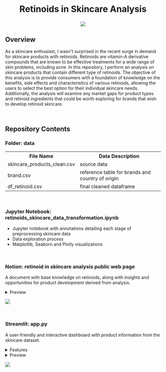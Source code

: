 <h1 align="center">
	Retinoids in Skincare Analysis
</h1>

<h3 align="center">
	<img src="https://github.com/DOCUVESTA/template/blob/ec81f8266cc4627918e5e45cb60aae2f88d705d0/assets/Screenshot%202024-05-21%20at%208.45.47%20PM.png"/>
</h3>


## Overview
As a skincare enthusiast, I wasn't surprised in the recent surge in demand for skincare products with retinoids. Retinoids are vitamin-A derivative compounds that are known to be effective treatments for a wide range of skin problems, including acne. In this repository, I perform an analysis on skincare products that contain different type of retinoids. The objective of this analysis is to provide consumers with a foundation of knowledge on the benefits, side effects and characteristics of various retinoids, allowing the users to select the best option for their individual skincare needs. Additionally, the analysis will examine any market gaps for product types and retinoid ingredients that could be worth exploring for brands that wish to develop retinoid skincare.

<br>

## Repository Contents
### Folder: data
<table style="width:100%">
    <tr>
        <th>File Name</th>
        <th>Data Description</th>
    </tr>
    <tr>
        <td>skincare_products_clean.csv</td>
        <td>source data</td>
    </tr>
    <tr>
        <td>brand.csv</td>
        <td>reference table for brands and country of origin</td>
    </tr>
    <tr>
        <td>df_retinoid.csv</td>
        <td>final cleaned dataframe</td>
    </tr>
</table>

<br>

### Jupyter Notebook: retinoids_skincare_data_transformation.ipynb
- Jupyter notebook with annotations detailing each stage of preprocessing skincare data
- Data exploration process
- Matplotlib, Seaborn and Plotly visualizations

<br>

### Notion: retinoid in skincare analysis public web page
A document with base knowledge on retinoids, along with insights and opportunities for product development derived from analysis.
</details>
<details closed>
<summary>Preview</summary>
<br>
	
![Report](https://github.com/DOCUVESTA/template/blob/4f435f99d110d94b6f99cc4bdcced5c662622ff7/assets/Screenshot%202024-05-21%20at%208.01.44%20PM.png)	
</details>

<p>
  <a href="https://docuvesta.notion.site/Retinoid-in-Skincare-Analysis-b971020483814374badacd4bba8764a3?pvs=4"><img src="https://img.shields.io/badge/Access-Web%20Page-green?style=for-the-badge&color=%2353CF93"></a>
</p>

<br>

### Streamlit: app.py
A user-friendly and interactive dashboard with product information from the skincare dataset.
</details>
<details closed>
<summary>Features</summary>
<br>
<ul>
  <li>Filter Selectors:
    <ul>
      <li>Retinoid(s)</li>
      <li>Product Type(s) </li>
    </ul>
  </li>
  <li>View the following information based on your selected filters:
    <ul>
      <li>Number of products</li>
      <li>Highest priced product</li>
      <li>Lowest priced product</li>
    </ul>
  <li>Product information chart (hover over points in chart to display product information)
    <ul>
      <li>Brand name</li>
      <li>Product type</li>
      <li>Price in USD</li>
      <li>Full product name</li>
      <li>Country of origin of brand</li>
    </ul>
</details>
</details>
<details closed>
<summary>Preview</summary>
<br>
    
![Dashboard](https://github.com/DOCUVESTA/template/blob/c82b8886476ebe14199d0d5b180c1dacae34bcc2/assets/Dashboard.png)

</details>
<p>
  <a href="https://retinoid-skincare-dashboard.streamlit.app"><img src="https://img.shields.io/badge/Access-Dashboard-green?style=for-the-badge&color=%2306743F"></a>
</p>
